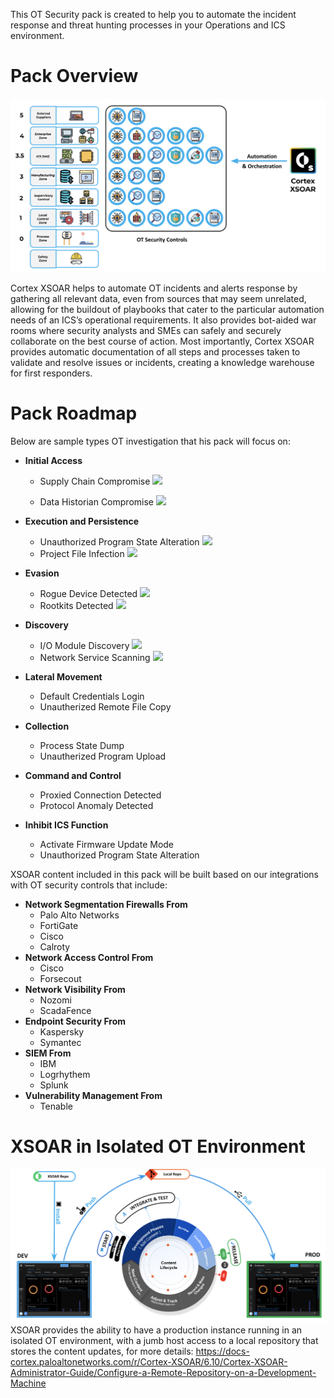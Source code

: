 This OT Security pack is created to help you to automate the incident response and threat hunting processes in your Operations and ICS environment.

# Pack Overview
![](readme_images/OTSecurityEnvironment.png)

Cortex XSOAR helps to automate OT incidents and alerts response by gathering all relevant data, even from sources that may seem unrelated,
allowing for the buildout of playbooks that cater to the particular automation needs of an ICS’s operational requirements. It also provides bot-aided war rooms where
security analysts and SMEs can safely and securely collaborate on the best course of action. Most importantly, Cortex XSOAR provides automatic documentation of all steps and
processes taken to validate and resolve issues or incidents, creating a knowledge warehouse for first responders. 

# Pack Roadmap
Below are sample types OT investigation that his pack will focus on:

- __Initial Access__
    - Supply Chain Compromise
    ![](readme_images/ATT%26CK%20T862.png)

    - Data Historian Compromise
    ![](readme_images/ATT%26CK%20T810.png)

- __Execution and Persistence__
    - Unauthorized Program State Alteration
    ![](readme_images/ATT%26CK%20T875.png)
    - Project File Infection
    ![](readme_images/ATT%26CK%20T873.png)
- __Evasion__
    - Rogue Device Detected
    ![](readme_images/ATT%26CK%20T848.png)
    - Rootkits Detected
    ![](readme_images/ATT%26CK%20T851.png)
- __Discovery__
    - I/O Module Discovery
    ![](readme_images/ATT%26CK%20T851.png)
    - Network Service Scanning
    ![](readme_images/ATT%26CK%20T824.png)
- __Lateral Movement__
    - Default Credentials Login
    - Unautherized Remote File Copy
- __Collection__
    - Process State Dump
    - Unautherized Program Upload
- __Command and Control__
    - Proxied Connection Detected
    - Protocol Anomaly Detected
- __Inhibit ICS Function__
    - Activate Firmware Update Mode
    - Unauthorized Program State Alteration

XSOAR content included in this pack will be built based on our integrations with OT security controls that include:
- __Network Segmentation Firewalls From__
    - Palo Alto Networks
    - FortiGate
    - Cisco
    - Calroty
- __Network Access Control From__
    - Cisco
    - Forsecout
- __Network Visibility From__
    - Nozomi
    - ScadaFence
- __Endpoint Security From__
    - Kaspersky
    - Symantec
- __SIEM From__
    - IBM
    - Logrhythem
    - Splunk
- __Vulnerability Management From__
    - Tenable

# XSOAR in Isolated OT Environment
![](readme_images/IsolatedDeployment.png)
XSOAR provides the ability to have a production instance running in an isolated OT environment, with a jumb host access to a local repository that stores the content updates, for more details:
https://docs-cortex.paloaltonetworks.com/r/Cortex-XSOAR/6.10/Cortex-XSOAR-Administrator-Guide/Configure-a-Remote-Repository-on-a-Development-Machine


